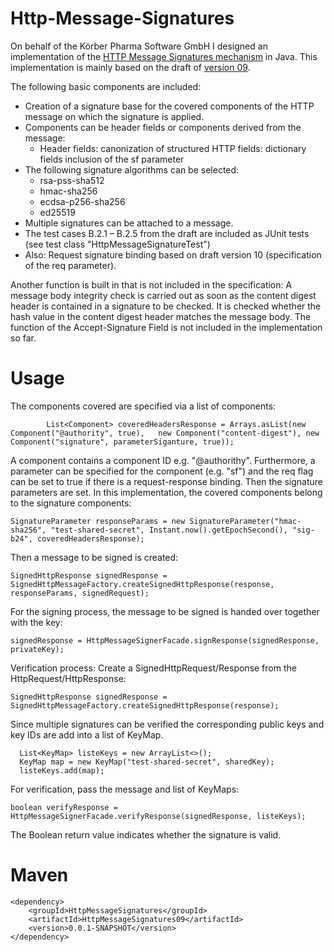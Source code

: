 # Http-Message-Signatures

On behalf of the Körber Pharma Software GmbH I designed an implementation of the [HTTP Message Signatures mechanism](https://datatracker.ietf.org/doc/html/draft-ietf-httpbis-message-signatures) in Java. This implementation is mainly based on the draft of [version 09](https://datatracker.ietf.org/doc/html/draft-ietf-httpbis-message-signatures-09).

The following basic components are included:
  -	Creation of a signature base for the covered components of the HTTP message on which the signature is applied.
  -	Components can be header fields or components derived from the message:
      - Header fields: canonization of structured HTTP fields: dictionary fields inclusion of the sf parameter
  -	The following signature algorithms can be selected:
    - rsa-pss-sha512
    - hmac-sha256
    - ecdsa-p256-sha256
    - ed25519
  -	Multiple signatures can be attached to a message.
  -	The test cases B.2.1 – B.2.5 from the draft are included as JUnit tests (see test class "HttpMessageSignatureTest")
  -	Also: Request signature binding based on draft version 10 (specification of the req parameter).
  
Another function is built in that is not included in the specification: A message body integrity check is carried out as soon as the content digest header is contained in a signature to be checked. It is checked whether the hash value in the content digest header matches the message body.
The function of the Accept-Signature Field is not included in the implementation so far.

# Usage
The components covered are specified via a list of components:
```
        List<Component> coveredHeadersResponse = Arrays.asList(new Component("@authority", true),   new Component("content-digest"), new Component("signature", parameterSiganture, true));
```
A component contains a component ID e.g. "@authorithy". Furthermore, a parameter can be specified for the component (e.g. "sf") and the req flag can be set to true if there is a request-response binding.
Then the signature parameters are set. In this implementation, the covered components belong to the signature components:
```
SignatureParameter responseParams = new SignatureParameter("hmac-sha256", "test-shared-secret", Instant.now().getEpochSecond(), "sig-b24", coveredHeadersResponse);
```

Then a message to be signed is created:
```
SignedHttpResponse signedResponse = SignedHttpMessageFactory.createSignedHttpResponse(response, responseParams, signedRequest);
```
For the signing process, the message to be signed is handed over together with the key:
```
signedResponse = HttpMessageSignerFacade.signResponse(signedResponse, privateKey);
```

Verification process:
Create a SignedHttpRequest/Response from the HttpRequest/HttpResponse:
```
SignedHttpResponse signedResponse = SignedHttpMessageFactory.createSignedHttpResponse(response);
```

Since multiple signatures can be verified the corresponding public keys and key IDs are add into a list of KeyMap.
```
  List<KeyMap> listeKeys = new ArrayList<>();
  KeyMap map = new KeyMap("test-shared-secret", sharedKey);
  listeKeys.add(map);
```
        
For verification, pass the message and list of KeyMaps:
```
boolean verifyResponse = HttpMessageSignerFacade.verifyResponse(signedResponse, listeKeys);
```
The Boolean return value indicates whether the signature is valid.

# Maven
```
<dependency>
	<groupId>HttpMessageSignatures</groupId>
	<artifactId>HttpMessageSignatures09</artifactId>
	<version>0.0.1-SNAPSHOT</version>
</dependency>
```


